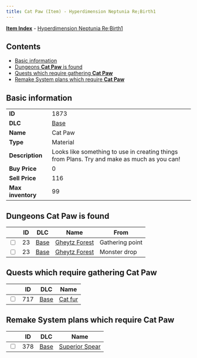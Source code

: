 ```yaml
---
title: Cat Paw (Item) - Hyperdimension Neptunia Re;Birth1
---
```


[**Item Index**](/neptunia/rb1/item/index.html) - [Hyperdimension Neptunia Re;Birth1](/neptunia/rb1)

## Contents

- [Basic information](#basic-information)
- [Dungeons **Cat Paw** is found](#dungeons-cat-paw-is-found)
- [Quests which require gathering **Cat Paw**](#quests-which-require-gathering-cat-paw)
- [Remake System plans which require **Cat Paw**](#remake-system-plans-which-require-cat-paw)

## Basic information

|   |   |
| -- | -- |
| **ID** | 1873 |
| **DLC** | [Base](/neptunia/rb1/dlc/1-base.html) |
| **Name** | Cat Paw |
| **Type** | Material |
| **Description** | Looks like something to use in creating things from Plans. Try and make as much as you can! |
| **Buy Price** | 0 |
| **Sell Price** | 116 |
| **Max inventory** | 99 |


## Dungeons **Cat Paw** is found

|    | ID | DLC | Name | From |
| -- | -- | --- | ---- | ---- |
| <input type="checkbox" id="rb1-dungeon-1-23" class="trackbox" /> | 23 | [Base](/neptunia/rb1/dlc/1-base.html) | [Gheytz Forest](/neptunia/rb1/dungeon/1-23-gheytz-forest.html) | Gathering point |
| <input type="checkbox" id="rb1-dungeon-1-23" class="trackbox" /> | 23 | [Base](/neptunia/rb1/dlc/1-base.html) | [Gheytz Forest](/neptunia/rb1/dungeon/1-23-gheytz-forest.html) | Monster drop |


## Quests which require gathering **Cat Paw**

|    | ID | DLC | Name |
| -- | -- | --- | ---- |
| <input type="checkbox" id="rb1-quest-1-717" class="trackbox" /> | 717 | [Base](/neptunia/rb1/dlc/1-base.html) | [Cat fur](/neptunia/rb1/quest/1-717-cat-fur.html) |


## Remake System plans which require **Cat Paw**

|    | ID | DLC | Name |
| -- | -- | --- | ---- |
| <input type="checkbox" id="rb1-quest-1-378" class="trackbox" /> | 378 | [Base](/neptunia/rb1/dlc/1-base.html) | [Superior Spear](/neptunia/rb1/quest/1-378-superior-spear.html) |
